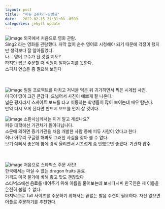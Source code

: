```yaml
---
layout: post
title:  "퍼듀 2주차!-김병규"
date:   2022-02-15 21:31:00 -0500
categories: jekyll update
---
```

![image](https://user-images.githubusercontent.com/67006945/154184645-fe157d25-adfc-45cd-a79d-5ceb3804eed8.png)
외국에서 처음으로 영화 관람.<br/>
Sing2 라는 영화를 관람했다. 자막 없이 순수 영어로 시청해야 되기 때문에 걱정이 됐지만 생각보다 잘 알아들었다.<br/>
나... 영어 고수가 된 것일 지도?<br/>
하지만 팝콘 주문할 때 직원이 알아듣지를 못한다.<br/>
스피치 연습은 좀 필요해 보인다<br/><br/><br/>

![image](https://user-images.githubusercontent.com/67006945/154184688-5dd54b90-8e85-48c4-98d9-6e29a8e61c65.png)
일일 프로젝트를 마치고 저녁을 먹은 뒤 귀가하면서 찍은 시계탑 사진.<br/>
미국이 땅이 크긴 큰갑다. 드넓어서 사진이 예쁘게 잘 나온다.<br/>
넓은 평지라서 스케이트 보드를 타고 이동하는 학생들이 많이 보이는데 매우 탐난다.<br/>
만약 다시 오게 된다면 반드시 보드를 먼저 살 것이다.<br/>

![image](https://user-images.githubusercontent.com/67006945/154184704-638a68df-e5ba-4560-8342-c0f86a85293f.png)
소환사님께서는 이거 알고 계셨나요? <br/>
퍼듀 대학에선 기관차가 돌아다닙니다. <br/>
소문에 의하면 증기기관을 처음 개발한 사람 중에 퍼듀 사람이 있다고 한다 <br/>
허나 아무리 구글링 해봐도 그러한 사실을 찾아 볼 수 없다. <br/>
보기 예뻐서 좋은데 밤에 경적 울리면서 시끄럽게 좀 안했으면 좋겠다. 기관차 압수 <br/><br/><br/>

![image](https://user-images.githubusercontent.com/67006945/154184721-7ab6cc79-610f-4a62-b864-02bc00c7c5ce.png)
처음으로 스타벅스 주문 사진!<br/>
한국에서는 마실 수 없는 dragon fruits 음료 <br/>
가격도 미국 물가에 비해 좋고 맛도 괜찮았다 <br/>
스타벅스에선 음료를 내어주기 위해 이름을 물어보는데 보시다시피 한국인은 제 이름을 온전히 불릴 수 없다.<br/>
마지막으로 Tall 사이즈를 주문하기 위해서는 끝없는 발음 수련이 필요하다. 자신 없으면 어플로 주문하기를 추천한다.